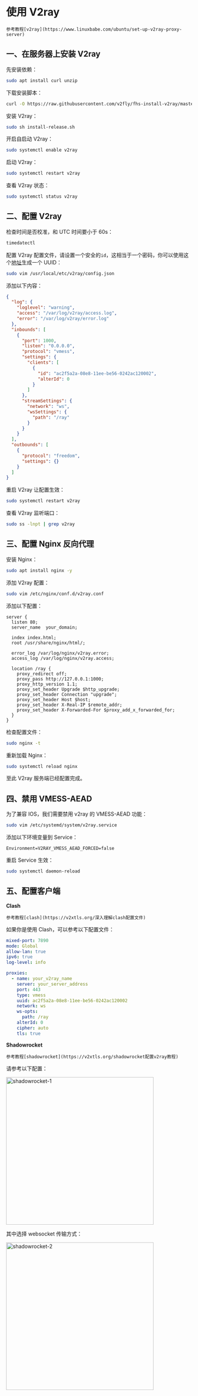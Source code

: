 # 使用 V2ray

```admonish info
参考教程[v2ray](https://www.linuxbabe.com/ubuntu/set-up-v2ray-proxy-server)
```

## 一、在服务器上安装 V2ray

先安装依赖：

```sh
sudo apt install curl unzip
```

下载安装脚本：

```sh
curl -O https://raw.githubusercontent.com/v2fly/fhs-install-v2ray/master/install-release.sh
```

安装 V2ray：

```sh
sudo sh install-release.sh
```

开启自启动 V2ray：

```sh
sudo systemctl enable v2ray
```

启动 V2ray：

```sh
sudo systemctl restart v2ray
```

查看 V2ray 状态：

```sh
sudo systemctl status v2ray
```

## 二、配置 V2ray

检查时间是否校准，和 UTC 时间要小于 60s：

```sh
timedatectl
```

配置 V2ray 配置文件，请设置一个安全的`id`，这相当于一个密码，你可以使用这个[地址](https://www.uuidgenerator.net)生成一个 UUID：

```sh
sudo vim /usr/local/etc/v2ray/config.json
```

添加以下内容：

```json
{
  "log": {
    "loglevel": "warning",
    "access": "/var/log/v2ray/access.log",
    "error": "/var/log/v2ray/error.log"
  },
  "inbounds": [
    {
      "port": 1000,
      "listen": "0.0.0.0",
      "protocol": "vmess",
      "settings": {
        "clients": [
          {
            "id": "ac2f5a2a-08e8-11ee-be56-0242ac120002",
            "alterId": 0
          }
        ]
      },
      "streamSettings": {
        "network": "ws",
        "wsSettings": {
          "path": "/ray"
        }
      }
    }
  ],
  "outbounds": [
    {
      "protocol": "freedom",
      "settings": {}
    }
  ]
}
```

重启 V2ray 让配置生效：

```sh
sudo systemctl restart v2ray
```

查看 V2ray 监听端口：

```sh
sudo ss -lnpt | grep v2ray
```

## 三、配置 Nginx 反向代理

安装 Nginx：

```sh
sudo apt install nginx -y
```

添加 V2ray 配置：

```sh
sudo vim /etc/nginx/conf.d/v2ray.conf
```

添加以下配置：

```
server {
  listen 80;
  server_name  your_domain;

  index index.html;
  root /usr/share/nginx/html/;

  error_log /var/log/nginx/v2ray.error;
  access_log /var/log/nginx/v2ray.access;

  location /ray {
    proxy_redirect off;
    proxy_pass http://127.0.0.1:1000;
    proxy_http_version 1.1;
    proxy_set_header Upgrade $http_upgrade;
    proxy_set_header Connection "upgrade";
    proxy_set_header Host $host;
    proxy_set_header X-Real-IP $remote_addr;
    proxy_set_header X-Forwarded-For $proxy_add_x_forwarded_for;
  }
}
```

检查配置文件：

```sh
sudo nginx -t
```

重新加载 Nginx：

```sh
sudo systemctl reload nginx
```

至此 V2ray 服务端已经配置完成。

## 四、禁用 VMESS-AEAD

为了兼容 IOS，我们需要禁用 v2ray 的 VMESS-AEAD 功能：

```sh
sudo vim /etc/systemd/system/v2ray.service
```

添加以下环境变量到 Service：

```
Environment=V2RAY_VMESS_AEAD_FORCED=false
```

重启 Service 生效：

```sh
sudo systemctl daemon-reload
```

## 五、配置客户端

**Clash**

```admonish info
参考教程[clash](https://v2xtls.org/深入理解clash配置文件)
```

如果你是使用 Clash，可以参考以下配置文件：

```yaml
mixed-port: 7890
mode: Global
allow-lan: true
ipv6: true
log-level: info

proxies:
  - name: your_v2ray_name
    server: your_server_address
    port: 443
    type: vmess
    uuid: ac2f5a2a-08e8-11ee-be56-0242ac120002
    network: ws
    ws-opts:
      path: /ray
    alterId: 0
    cipher: auto
    tls: true
```

**Shadowrocket**

```admonish info
参考教程[shadowrocket](https://v2xtls.org/shadowrocket配置v2ray教程)
```

请参考以下配置：

<img src="images/v2ray-shadowrocket-1.png" alt="shadowrocket-1" width="400px">

其中选择 websocket 传输方式：

<img src="images/v2ray-shadowrocket-2.png" alt="shadowrocket-2" width="400px">
